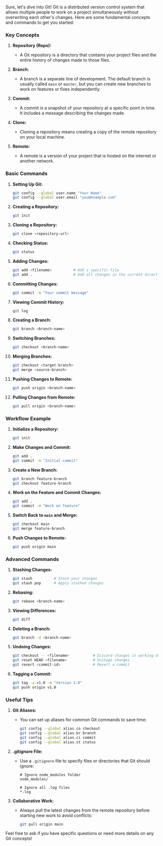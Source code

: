 Sure, let's dive into Git! Git is a distributed version control system that allows multiple people to work on a project simultaneously without overwriting each other's changes. Here are some fundamental concepts and commands to get you started:

### Key Concepts

1. **Repository (Repo):**
   - A Git repository is a directory that contains your project files and the entire history of changes made to those files.

2. **Branch:**
   - A branch is a separate line of development. The default branch is usually called `main` or `master`, but you can create new branches to work on features or fixes independently.

3. **Commit:**
   - A commit is a snapshot of your repository at a specific point in time. It includes a message describing the changes made.

4. **Clone:**
   - Cloning a repository means creating a copy of the remote repository on your local machine.

5. **Remote:**
   - A remote is a version of your project that is hosted on the internet or another network.

### Basic Commands

1. **Setting Up Git:**
   ```sh
   git config --global user.name "Your Name"
   git config --global user.email "you@example.com"
   ```

2. **Creating a Repository:**
   ```sh
   git init
   ```

3. **Cloning a Repository:**
   ```sh
   git clone <repository-url>
   ```

4. **Checking Status:**
   ```sh
   git status
   ```

5. **Adding Changes:**
   ```sh
   git add <filename>          # Add a specific file
   git add .                   # Add all changes in the current directory
   ```

6. **Committing Changes:**
   ```sh
   git commit -m "Your commit message"
   ```

7. **Viewing Commit History:**
   ```sh
   git log
   ```

8. **Creating a Branch:**
   ```sh
   git branch <branch-name>
   ```

9. **Switching Branches:**
   ```sh
   git checkout <branch-name>
   ```

10. **Merging Branches:**
    ```sh
    git checkout <target-branch>
    git merge <source-branch>
    ```

11. **Pushing Changes to Remote:**
    ```sh
    git push origin <branch-name>
    ```

12. **Pulling Changes from Remote:**
    ```sh
    git pull origin <branch-name>
    ```

### Workflow Example

1. **Initialize a Repository:**
   ```sh
   git init
   ```

2. **Make Changes and Commit:**
   ```sh
   git add .
   git commit -m "Initial commit"
   ```

3. **Create a New Branch:**
   ```sh
   git branch feature-branch
   git checkout feature-branch
   ```

4. **Work on the Feature and Commit Changes:**
   ```sh
   git add .
   git commit -m "Work on feature"
   ```

5. **Switch Back to `main` and Merge:**
   ```sh
   git checkout main
   git merge feature-branch
   ```

6. **Push Changes to Remote:**
   ```sh
   git push origin main
   ```

### Advanced Commands

1. **Stashing Changes:**
   ```sh
   git stash          # Stash your changes
   git stash pop      # Apply stashed changes
   ```

2. **Rebasing:**
   ```sh
   git rebase <branch-name>
   ```

3. **Viewing Differences:**
   ```sh
   git diff
   ```

4. **Deleting a Branch:**
   ```sh
   git branch -d <branch-name>
   ```

5. **Undoing Changes:**
   ```sh
   git checkout -- <filename>           # Discard changes in working directory
   git reset HEAD <filename>            # Unstage changes
   git revert <commit-id>               # Revert a commit
   ```

6. **Tagging a Commit:**
   ```sh
   git tag -a v1.0 -m "Version 1.0"
   git push origin v1.0
   ```

### Useful Tips

1. **Git Aliases:**
   - You can set up aliases for common Git commands to save time:
     ```sh
     git config --global alias.co checkout
     git config --global alias.br branch
     git config --global alias.ci commit
     git config --global alias.st status
     ```

2. **.gitignore File:**
   - Use a `.gitignore` file to specify files or directories that Git should ignore:
     ```plaintext
     # Ignore node_modules folder
     node_modules/

     # Ignore all .log files
     *.log
     ```

3. **Collaborative Work:**
   - Always pull the latest changes from the remote repository before starting new work to avoid conflicts:
     ```sh
     git pull origin main
     ```

Feel free to ask if you have specific questions or need more details on any Git concepts!